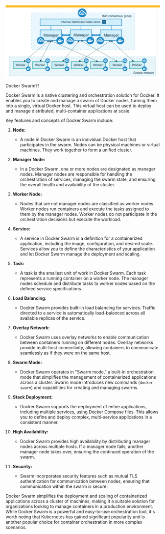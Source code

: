 ![Alt text](image_04.png)

Docker Swarm?!

Docker Swarm is a native clustering and orchestration solution for Docker. It enables you to create and manage a swarm of Docker nodes, turning them into a single, virtual Docker host. This virtual host can be used to deploy and manage distributed, multi-container applications at scale.

Key features and concepts of Docker Swarm include:

1. **Node:**
   - A node in Docker Swarm is an individual Docker host that participates in the swarm. Nodes can be physical machines or virtual machines. They work together to form a unified cluster.

2. **Manager Node:**
   - In a Docker Swarm, one or more nodes are designated as manager nodes. Manager nodes are responsible for handling the orchestration of services, managing the swarm state, and ensuring the overall health and availability of the cluster.

3. **Worker Node:**
   - Nodes that are not manager nodes are classified as worker nodes. Worker nodes run containers and execute the tasks assigned to them by the manager nodes. Worker nodes do not participate in the orchestration decisions but execute the workload.

4. **Service:**
   - A service in Docker Swarm is a definition for a containerized application, including the image, configuration, and desired scale. Services allow you to define the characteristics of your application and let Docker Swarm manage the deployment and scaling.

5. **Task:**
   - A task is the smallest unit of work in Docker Swarm. Each task represents a running container on a worker node. The manager nodes schedule and distribute tasks to worker nodes based on the defined service specifications.

6. **Load Balancing:**
   - Docker Swarm provides built-in load balancing for services. Traffic directed to a service is automatically load-balanced across all available replicas of the service.

7. **Overlay Network:**
   - Docker Swarm uses overlay networks to enable communication between containers running on different nodes. Overlay networks provide multi-host connectivity, allowing containers to communicate seamlessly as if they were on the same host.

8. **Swarm Mode:**
   - Docker Swarm operates in "Swarm mode," a built-in orchestration mode that simplifies the management of containerized applications across a cluster. Swarm mode introduces new commands (`docker swarm`) and capabilities for creating and managing swarms.

9. **Stack Deployment:**
   - Docker Swarm supports the deployment of entire applications, including multiple services, using Docker Compose files. This allows you to define and deploy complex, multi-service applications in a consistent manner.

10. **High Availability:**
    - Docker Swarm provides high availability by distributing manager nodes across multiple hosts. If a manager node fails, another manager node takes over, ensuring the continued operation of the swarm.

11. **Security:**
    - Swarm incorporates security features such as mutual TLS authentication for communication between nodes, ensuring that communication within the swarm is secure.

Docker Swarm simplifies the deployment and scaling of containerized applications across a cluster of machines, making it a suitable solution for organizations looking to manage containers in a production environment. While Docker Swarm is a powerful and easy-to-use orchestration tool, it's worth noting that Kubernetes has gained significant popularity and is another popular choice for container orchestration in more complex scenarios.

